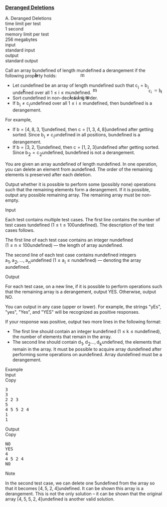 <h3><a href="https://codeforces.com/contest/2124/problem/A" target="_blank" rel="noopener noreferrer">Deranged Deletions</a></h3>
<div class="header"><div class="title">A. Deranged Deletions</div><div class="time-limit"><div class="property-title">time limit per test</div>1 second</div><div class="memory-limit"><div class="property-title">memory limit per test</div>256 megabytes</div><div class="input-file input-standard"><div class="property-title">input</div>standard input</div><div class="output-file output-standard"><div class="property-title">output</div>standard output</div></div><div><p>Call an array <span class="MathJax_Preview" style="color: inherit;"><span class="MJXp-math" id="MJXp-Span-1"><span class="MJXp-mi MJXp-italic" id="MJXp-Span-2">b</span></span></span><span class="MathJax MathJax_Processed" id="MathJax-Element-1-Frame" tabindex="0" style=""><nobr><span class="math" id="MathJax-Span-1"><span style="display: inline-block; position: relative; width: 0em; height: 0px; font-size: 122%;"><span style="position: absolute;"><span class="mrow" id="MathJax-Span-2"><span class="mi" id="MathJax-Span-3" style="font-family: MathJax_Math-italic;">b</span></span></span></span></span></nobr></span>undefined of length <span class="MathJax_Preview" style="color: inherit;"><span class="MJXp-math" id="MJXp-Span-3"><span class="MJXp-mi MJXp-italic" id="MJXp-Span-4">m</span></span></span><span class="MathJax MathJax_Processed" id="MathJax-Element-2-Frame" tabindex="0" style=""><nobr><span class="math" id="MathJax-Span-4"><span style="display: inline-block; position: relative; width: 0em; height: 0px; font-size: 122%;"><span style="position: absolute;"><span class="mrow" id="MathJax-Span-5"><span class="mi" id="MathJax-Span-6" style="font-family: MathJax_Math-italic;">m</span></span></span></span></span></nobr></span>undefined a <span class="tex-font-style-bf">derangement</span> if the following property holds:</p><ul> <li> Let <span class="MathJax_Preview" style="color: inherit;"><span class="MJXp-math" id="MJXp-Span-5"><span class="MJXp-mi MJXp-italic" id="MJXp-Span-6">c</span></span></span><span class="MathJax MathJax_Processed" id="MathJax-Element-3-Frame" tabindex="0" style=""><nobr><span class="math" id="MathJax-Span-7"><span style="display: inline-block; position: relative; width: 0em; height: 0px; font-size: 122%;"><span style="position: absolute;"><span class="mrow" id="MathJax-Span-8"><span class="mi" id="MathJax-Span-9" style="font-family: MathJax_Math-italic;">c</span></span></span></span></span></nobr></span>undefined be an array of length <span class="MathJax_Preview" style="color: inherit;"><span class="MJXp-math" id="MJXp-Span-7"><span class="MJXp-mi MJXp-italic" id="MJXp-Span-8">m</span></span></span><span class="MathJax MathJax_Processed" id="MathJax-Element-4-Frame" tabindex="0" style=""><nobr><span class="math" id="MathJax-Span-10"><span style="display: inline-block; position: relative; width: 0em; height: 0px; font-size: 122%;"><span style="position: absolute;"><span class="mrow" id="MathJax-Span-11"><span class="mi" id="MathJax-Span-12" style="font-family: MathJax_Math-italic;">m</span></span></span></span></span></nobr></span>undefined such that <span class="MathJax_Preview" style="color: inherit;"><span class="MJXp-math" id="MJXp-Span-9"><span class="MJXp-msubsup" id="MJXp-Span-10"><span class="MJXp-mi MJXp-italic" id="MJXp-Span-11" style="margin-right: 0.05em;">c</span><span class="MJXp-mi MJXp-italic MJXp-script" id="MJXp-Span-12" style="vertical-align: -0.4em;">i</span></span><span class="MJXp-mo" id="MJXp-Span-13" style="margin-left: 0.333em; margin-right: 0.333em;">=</span><span class="MJXp-msubsup" id="MJXp-Span-14"><span class="MJXp-mi MJXp-italic" id="MJXp-Span-15" style="margin-right: 0.05em;">b</span><span class="MJXp-mi MJXp-italic MJXp-script" id="MJXp-Span-16" style="vertical-align: -0.4em;">i</span></span></span></span><span class="MathJax MathJax_Processed" id="MathJax-Element-5-Frame" tabindex="0" style=""><nobr><span class="math" id="MathJax-Span-13"><span style="display: inline-block; position: relative; width: 0em; height: 0px; font-size: 122%;"><span style="position: absolute;"><span class="mrow" id="MathJax-Span-14"><span class="msubsup" id="MathJax-Span-15"><span style="display: inline-block; position: relative; width: 0.764em; height: 0px;"><span style="position: absolute; clip: rect(3.34em, 1000.41em, 4.16em, -999.997em); top: -3.978em; left: 0em;"><span class="mi" id="MathJax-Span-16" style="font-family: MathJax_Math-italic;">c</span><span style="display: inline-block; width: 0px; height: 3.984em;"></span></span><span style="position: absolute; top: -3.803em; left: 0.413em;"><span class="mi" id="MathJax-Span-17" style="font-size: 70.7%; font-family: MathJax_Math-italic;">i</span><span style="display: inline-block; width: 0px; height: 3.984em;"></span></span></span></span><span class="mo" id="MathJax-Span-18" style="font-family: MathJax_Main; padding-left: 0.296em;">=</span><span class="msubsup" id="MathJax-Span-19" style="padding-left: 0.296em;"><span style="display: inline-block; position: relative; width: 0.764em; height: 0px;"><span style="position: absolute; clip: rect(3.106em, 1000.41em, 4.16em, -999.997em); top: -3.978em; left: 0em;"><span class="mi" id="MathJax-Span-20" style="font-family: MathJax_Math-italic;">b</span><span style="display: inline-block; width: 0px; height: 3.984em;"></span></span><span style="position: absolute; top: -3.803em; left: 0.413em;"><span class="mi" id="MathJax-Span-21" style="font-size: 70.7%; font-family: MathJax_Math-italic;">i</span><span style="display: inline-block; width: 0px; height: 3.984em;"></span></span></span></span></span></span></span></span></nobr></span>undefined over all <span class="MathJax_Preview" style="color: inherit;"><span class="MJXp-math" id="MJXp-Span-17"><span class="MJXp-mn" id="MJXp-Span-18">1</span><span class="MJXp-mo" id="MJXp-Span-19" style="margin-left: 0.333em; margin-right: 0.333em;">≤</span><span class="MJXp-mi MJXp-italic" id="MJXp-Span-20">i</span><span class="MJXp-mo" id="MJXp-Span-21" style="margin-left: 0.333em; margin-right: 0.333em;">≤</span><span class="MJXp-mi MJXp-italic" id="MJXp-Span-22">m</span></span></span><span class="MathJax MathJax_Processed" id="MathJax-Element-6-Frame" tabindex="0" style=""><nobr><span class="math" id="MathJax-Span-22"><span style="display: inline-block; position: relative; width: 0em; height: 0px; font-size: 122%;"><span style="position: absolute;"><span class="mrow" id="MathJax-Span-23"><span class="mn" id="MathJax-Span-24" style="font-family: MathJax_Main;">1</span><span class="mo" id="MathJax-Span-25" style="font-family: MathJax_Main; padding-left: 0.296em;">≤</span><span class="mi" id="MathJax-Span-26" style="font-family: MathJax_Math-italic; padding-left: 0.296em;">i</span><span class="mo" id="MathJax-Span-27" style="font-family: MathJax_Main; padding-left: 0.296em;">≤</span><span class="mi" id="MathJax-Span-28" style="font-family: MathJax_Math-italic; padding-left: 0.296em;">m</span></span></span></span></span></nobr></span>undefined. </li><li> Sort <span class="MathJax_Preview" style="color: inherit;"><span class="MJXp-math" id="MJXp-Span-23"><span class="MJXp-mi MJXp-italic" id="MJXp-Span-24">c</span></span></span><span class="MathJax MathJax_Processing" id="MathJax-Element-7-Frame" tabindex="0"></span>undefined in non-decreasing order. </li><li> If <span class="MathJax_Preview" style="color: inherit;"><span class="MJXp-math" id="MJXp-Span-25"><span class="MJXp-msubsup" id="MJXp-Span-26"><span class="MJXp-mi MJXp-italic" id="MJXp-Span-27" style="margin-right: 0.05em;">b</span><span class="MJXp-mi MJXp-italic MJXp-script" id="MJXp-Span-28" style="vertical-align: -0.4em;">i</span></span><span class="MJXp-mo" id="MJXp-Span-29" style="margin-left: 0.333em; margin-right: 0.333em;">≠</span><span class="MJXp-msubsup" id="MJXp-Span-30"><span class="MJXp-mi MJXp-italic" id="MJXp-Span-31" style="margin-right: 0.05em;">c</span><span class="MJXp-mi MJXp-italic MJXp-script" id="MJXp-Span-32" style="vertical-align: -0.4em;">i</span></span></span></span><span class="MathJax MathJax_Processing" id="MathJax-Element-8-Frame" tabindex="0"></span>undefined over all <span class="MathJax_Preview" style="color: inherit;"><span class="MJXp-math" id="MJXp-Span-33"><span class="MJXp-mn" id="MJXp-Span-34">1</span><span class="MJXp-mo" id="MJXp-Span-35" style="margin-left: 0.333em; margin-right: 0.333em;">≤</span><span class="MJXp-mi MJXp-italic" id="MJXp-Span-36">i</span><span class="MJXp-mo" id="MJXp-Span-37" style="margin-left: 0.333em; margin-right: 0.333em;">≤</span><span class="MJXp-mi MJXp-italic" id="MJXp-Span-38">m</span></span></span><span class="MathJax MathJax_Processing" id="MathJax-Element-9-Frame" tabindex="0"></span>undefined, then <span class="MathJax_Preview" style="color: inherit;"><span class="MJXp-math" id="MJXp-Span-39"><span class="MJXp-mi MJXp-italic" id="MJXp-Span-40">b</span></span></span><span class="MathJax MathJax_Processing" id="MathJax-Element-10-Frame" tabindex="0"></span>undefined is a <span class="tex-font-style-bf">derangement</span>. </li></ul><p>For example,</p><ul> <li> If <span class="MathJax_Preview" style="color: inherit;"><span class="MJXp-math" id="MJXp-Span-41"><span class="MJXp-mi MJXp-italic" id="MJXp-Span-42">b</span><span class="MJXp-mo" id="MJXp-Span-43" style="margin-left: 0.333em; margin-right: 0.333em;">=</span><span class="MJXp-mo" id="MJXp-Span-44" style="margin-left: 0em; margin-right: 0em;">[</span><span class="MJXp-mn" id="MJXp-Span-45">4</span><span class="MJXp-mo" id="MJXp-Span-46" style="margin-left: 0em; margin-right: 0.222em;">,</span><span class="MJXp-mn" id="MJXp-Span-47">8</span><span class="MJXp-mo" id="MJXp-Span-48" style="margin-left: 0em; margin-right: 0.222em;">,</span><span class="MJXp-mn" id="MJXp-Span-49">3</span><span class="MJXp-mo" id="MJXp-Span-50" style="margin-left: 0em; margin-right: 0.222em;">,</span><span class="MJXp-mn" id="MJXp-Span-51">1</span><span class="MJXp-mo" id="MJXp-Span-52" style="margin-left: 0em; margin-right: 0em;">]</span></span></span><span class="MathJax MathJax_Processing" id="MathJax-Element-11-Frame" tabindex="0"></span>undefined, then <span class="MathJax_Preview" style="color: inherit;"><span class="MJXp-math" id="MJXp-Span-53"><span class="MJXp-mi MJXp-italic" id="MJXp-Span-54">c</span><span class="MJXp-mo" id="MJXp-Span-55" style="margin-left: 0.333em; margin-right: 0.333em;">=</span><span class="MJXp-mo" id="MJXp-Span-56" style="margin-left: 0em; margin-right: 0em;">[</span><span class="MJXp-mn" id="MJXp-Span-57">1</span><span class="MJXp-mo" id="MJXp-Span-58" style="margin-left: 0em; margin-right: 0.222em;">,</span><span class="MJXp-mn" id="MJXp-Span-59">3</span><span class="MJXp-mo" id="MJXp-Span-60" style="margin-left: 0em; margin-right: 0.222em;">,</span><span class="MJXp-mn" id="MJXp-Span-61">4</span><span class="MJXp-mo" id="MJXp-Span-62" style="margin-left: 0em; margin-right: 0.222em;">,</span><span class="MJXp-mn" id="MJXp-Span-63">8</span><span class="MJXp-mo" id="MJXp-Span-64" style="margin-left: 0em; margin-right: 0em;">]</span></span></span><span class="MathJax MathJax_Processing" id="MathJax-Element-12-Frame" tabindex="0"></span>undefined after getting sorted. Since <span class="MathJax_Preview" style="color: inherit;"><span class="MJXp-math" id="MJXp-Span-65"><span class="MJXp-msubsup" id="MJXp-Span-66"><span class="MJXp-mi MJXp-italic" id="MJXp-Span-67" style="margin-right: 0.05em;">b</span><span class="MJXp-mi MJXp-italic MJXp-script" id="MJXp-Span-68" style="vertical-align: -0.4em;">i</span></span><span class="MJXp-mo" id="MJXp-Span-69" style="margin-left: 0.333em; margin-right: 0.333em;">≠</span><span class="MJXp-msubsup" id="MJXp-Span-70"><span class="MJXp-mi MJXp-italic" id="MJXp-Span-71" style="margin-right: 0.05em;">c</span><span class="MJXp-mi MJXp-italic MJXp-script" id="MJXp-Span-72" style="vertical-align: -0.4em;">i</span></span></span></span><span class="MathJax MathJax_Processing" id="MathJax-Element-13-Frame" tabindex="0"></span>undefined in all positions, <span class="MathJax_Preview" style="color: inherit;"><span class="MJXp-math" id="MJXp-Span-73"><span class="MJXp-mi MJXp-italic" id="MJXp-Span-74">b</span></span></span><span class="MathJax MathJax_Processing" id="MathJax-Element-14-Frame" tabindex="0"></span>undefined is a <span class="tex-font-style-bf">derangement</span>. </li><li> If <span class="MathJax_Preview" style="color: inherit;"><span class="MJXp-math" id="MJXp-Span-75"><span class="MJXp-mi MJXp-italic" id="MJXp-Span-76">b</span><span class="MJXp-mo" id="MJXp-Span-77" style="margin-left: 0.333em; margin-right: 0.333em;">=</span><span class="MJXp-mo" id="MJXp-Span-78" style="margin-left: 0em; margin-right: 0em;">[</span><span class="MJXp-mn" id="MJXp-Span-79">3</span><span class="MJXp-mo" id="MJXp-Span-80" style="margin-left: 0em; margin-right: 0.222em;">,</span><span class="MJXp-mn" id="MJXp-Span-81">2</span><span class="MJXp-mo" id="MJXp-Span-82" style="margin-left: 0em; margin-right: 0.222em;">,</span><span class="MJXp-mn" id="MJXp-Span-83">1</span><span class="MJXp-mo" id="MJXp-Span-84" style="margin-left: 0em; margin-right: 0em;">]</span></span></span><span class="MathJax MathJax_Processing" id="MathJax-Element-15-Frame" tabindex="0"></span>undefined, then <span class="MathJax_Preview" style="color: inherit;"><span class="MJXp-math" id="MJXp-Span-85"><span class="MJXp-mi MJXp-italic" id="MJXp-Span-86">c</span><span class="MJXp-mo" id="MJXp-Span-87" style="margin-left: 0.333em; margin-right: 0.333em;">=</span><span class="MJXp-mo" id="MJXp-Span-88" style="margin-left: 0em; margin-right: 0em;">[</span><span class="MJXp-mn" id="MJXp-Span-89">1</span><span class="MJXp-mo" id="MJXp-Span-90" style="margin-left: 0em; margin-right: 0.222em;">,</span><span class="MJXp-mn" id="MJXp-Span-91">2</span><span class="MJXp-mo" id="MJXp-Span-92" style="margin-left: 0em; margin-right: 0.222em;">,</span><span class="MJXp-mn" id="MJXp-Span-93">3</span><span class="MJXp-mo" id="MJXp-Span-94" style="margin-left: 0em; margin-right: 0em;">]</span></span></span><span class="MathJax MathJax_Processing" id="MathJax-Element-16-Frame" tabindex="0"></span>undefined after getting sorted. Since <span class="MathJax_Preview" style="color: inherit;"><span class="MJXp-math" id="MJXp-Span-95"><span class="MJXp-msubsup" id="MJXp-Span-96"><span class="MJXp-mi MJXp-italic" id="MJXp-Span-97" style="margin-right: 0.05em;">b</span><span class="MJXp-mn MJXp-script" id="MJXp-Span-98" style="vertical-align: -0.4em;">2</span></span><span class="MJXp-mo" id="MJXp-Span-99" style="margin-left: 0.333em; margin-right: 0.333em;">=</span><span class="MJXp-msubsup" id="MJXp-Span-100"><span class="MJXp-mi MJXp-italic" id="MJXp-Span-101" style="margin-right: 0.05em;">c</span><span class="MJXp-mn MJXp-script" id="MJXp-Span-102" style="vertical-align: -0.4em;">2</span></span></span></span><span class="MathJax MathJax_Processing" id="MathJax-Element-17-Frame" tabindex="0"></span>undefined, <span class="MathJax_Preview" style="color: inherit;"><span class="MJXp-math" id="MJXp-Span-103"><span class="MJXp-mi MJXp-italic" id="MJXp-Span-104">b</span></span></span><span class="MathJax MathJax_Processing" id="MathJax-Element-18-Frame" tabindex="0"></span>undefined is not a <span class="tex-font-style-bf">derangement</span>. </li></ul><p>You are given an array <span class="MathJax_Preview" style="color: inherit;"><span class="MJXp-math" id="MJXp-Span-105"><span class="MJXp-mi MJXp-italic" id="MJXp-Span-106">a</span></span></span><span class="MathJax MathJax_Processing" id="MathJax-Element-19-Frame" tabindex="0"></span>undefined of length <span class="MathJax_Preview" style="color: inherit;"><span class="MJXp-math" id="MJXp-Span-107"><span class="MJXp-mi MJXp-italic" id="MJXp-Span-108">n</span></span></span><span class="MathJax MathJax_Processing" id="MathJax-Element-20-Frame" tabindex="0"></span>undefined. In one operation, you can delete an element from <span class="MathJax_Preview" style="color: inherit;"><span class="MJXp-math" id="MJXp-Span-109"><span class="MJXp-mi MJXp-italic" id="MJXp-Span-110">a</span></span></span><span class="MathJax MathJax_Processing" id="MathJax-Element-21-Frame" tabindex="0"></span>undefined. The order of the remaining elements is preserved after each deletion.</p><p>Output whether it is possible to perform some (possibly none) operations such that the remaining elements form a <span class="tex-font-style-bf">derangement</span>. If it is possible, output any possible remaining array. The remaining array must be non-empty.</p></div><div class="input-specification"><div class="section-title">Input</div><p>Each test contains multiple test cases. The first line contains the number of test cases <span class="MathJax_Preview" style="color: inherit;"><span class="MJXp-math" id="MJXp-Span-111"><span class="MJXp-mi MJXp-italic" id="MJXp-Span-112">t</span></span></span><span class="MathJax MathJax_Processing" id="MathJax-Element-22-Frame" tabindex="0"></span>undefined (<span class="MathJax_Preview" style="color: inherit;"><span class="MJXp-math" id="MJXp-Span-113"><span class="MJXp-mn" id="MJXp-Span-114">1</span><span class="MJXp-mo" id="MJXp-Span-115" style="margin-left: 0.333em; margin-right: 0.333em;">≤</span><span class="MJXp-mi MJXp-italic" id="MJXp-Span-116">t</span><span class="MJXp-mo" id="MJXp-Span-117" style="margin-left: 0.333em; margin-right: 0.333em;">≤</span><span class="MJXp-mn" id="MJXp-Span-118">100</span></span></span><span class="MathJax MathJax_Processing" id="MathJax-Element-23-Frame" tabindex="0"></span>undefined). The description of the test cases follows. </p><p>The first line of each test case contains an integer <span class="MathJax_Preview" style="color: inherit;"><span class="MJXp-math" id="MJXp-Span-119"><span class="MJXp-mi MJXp-italic" id="MJXp-Span-120">n</span></span></span><span class="MathJax MathJax_Processing" id="MathJax-Element-24-Frame" tabindex="0"></span>undefined (<span class="MathJax_Preview" style="color: inherit;"><span class="MJXp-math" id="MJXp-Span-121"><span class="MJXp-mn" id="MJXp-Span-122">1</span><span class="MJXp-mo" id="MJXp-Span-123" style="margin-left: 0.333em; margin-right: 0.333em;">≤</span><span class="MJXp-mi MJXp-italic" id="MJXp-Span-124">n</span><span class="MJXp-mo" id="MJXp-Span-125" style="margin-left: 0.333em; margin-right: 0.333em;">≤</span><span class="MJXp-mn" id="MJXp-Span-126">100</span></span></span><span class="MathJax MathJax_Processing" id="MathJax-Element-25-Frame" tabindex="0"></span>undefined)&nbsp;— the length of array <span class="MathJax_Preview" style="color: inherit;"><span class="MJXp-math" id="MJXp-Span-127"><span class="MJXp-mi MJXp-italic" id="MJXp-Span-128">a</span></span></span><span class="MathJax MathJax_Processing" id="MathJax-Element-26-Frame" tabindex="0"></span>undefined.</p><p>The second line of each test case contains <span class="MathJax_Preview" style="color: inherit;"><span class="MJXp-math" id="MJXp-Span-129"><span class="MJXp-mi MJXp-italic" id="MJXp-Span-130">n</span></span></span><span class="MathJax MathJax_Processing" id="MathJax-Element-27-Frame" tabindex="0"></span>undefined integers <span class="MathJax_Preview" style="color: inherit;"><span class="MJXp-math" id="MJXp-Span-131"><span class="MJXp-msubsup" id="MJXp-Span-132"><span class="MJXp-mi MJXp-italic" id="MJXp-Span-133" style="margin-right: 0.05em;">a</span><span class="MJXp-mn MJXp-script" id="MJXp-Span-134" style="vertical-align: -0.4em;">1</span></span><span class="MJXp-mo" id="MJXp-Span-135" style="margin-left: 0em; margin-right: 0.222em;">,</span><span class="MJXp-msubsup" id="MJXp-Span-136"><span class="MJXp-mi MJXp-italic" id="MJXp-Span-137" style="margin-right: 0.05em;">a</span><span class="MJXp-mn MJXp-script" id="MJXp-Span-138" style="vertical-align: -0.4em;">2</span></span><span class="MJXp-mo" id="MJXp-Span-139" style="margin-left: 0em; margin-right: 0.222em;">,</span><span class="MJXp-mo" id="MJXp-Span-140" style="margin-left: 0em; margin-right: 0em;">…</span><span class="MJXp-mo" id="MJXp-Span-141" style="margin-left: 0em; margin-right: 0.222em;">,</span><span class="MJXp-msubsup" id="MJXp-Span-142"><span class="MJXp-mi MJXp-italic" id="MJXp-Span-143" style="margin-right: 0.05em;">a</span><span class="MJXp-mi MJXp-italic MJXp-script" id="MJXp-Span-144" style="vertical-align: -0.4em;">n</span></span></span></span><span class="MathJax MathJax_Processing" id="MathJax-Element-28-Frame" tabindex="0"></span>undefined (<span class="MathJax_Preview" style="color: inherit;"><span class="MJXp-math" id="MJXp-Span-145"><span class="MJXp-mn" id="MJXp-Span-146">1</span><span class="MJXp-mo" id="MJXp-Span-147" style="margin-left: 0.333em; margin-right: 0.333em;">≤</span><span class="MJXp-msubsup" id="MJXp-Span-148"><span class="MJXp-mi MJXp-italic" id="MJXp-Span-149" style="margin-right: 0.05em;">a</span><span class="MJXp-mi MJXp-italic MJXp-script" id="MJXp-Span-150" style="vertical-align: -0.4em;">i</span></span><span class="MJXp-mo" id="MJXp-Span-151" style="margin-left: 0.333em; margin-right: 0.333em;">≤</span><span class="MJXp-mi MJXp-italic" id="MJXp-Span-152">n</span></span></span><span class="MathJax MathJax_Processing" id="MathJax-Element-29-Frame" tabindex="0"></span>undefined)&nbsp;— denoting the array <span class="MathJax_Preview" style="color: inherit;"><span class="MJXp-math" id="MJXp-Span-153"><span class="MJXp-mi MJXp-italic" id="MJXp-Span-154">a</span></span></span><span class="MathJax MathJax_Processing" id="MathJax-Element-30-Frame" tabindex="0"></span>undefined.</p></div><div class="output-specification"><div class="section-title">Output</div><p>For each test case, on a new line, if it is possible to perform operations such that the remaining array is a <span class="tex-font-style-bf">derangement</span>, output <span class="tex-font-style-tt">YES</span>. Otherwise, output <span class="tex-font-style-tt">NO</span>.</p><p>You can output in any case (upper or lower). For example, the strings <span class="tex-font-style-tt">"yEs"</span>, <span class="tex-font-style-tt">"yes"</span>, <span class="tex-font-style-tt">"Yes"</span>, and <span class="tex-font-style-tt">"YES"</span> will be recognized as positive responses.</p><p>If your response was positive, output two more lines in the following format: </p><ul> <li> The first line should contain an integer <span class="MathJax_Preview" style="color: inherit;"><span class="MJXp-math" id="MJXp-Span-155"><span class="MJXp-mi MJXp-italic" id="MJXp-Span-156">k</span></span></span><span class="MathJax MathJax_Processing" id="MathJax-Element-31-Frame" tabindex="0"></span>undefined (<span class="MathJax_Preview" style="color: inherit;"><span class="MJXp-math" id="MJXp-Span-157"><span class="MJXp-mn" id="MJXp-Span-158">1</span><span class="MJXp-mo" id="MJXp-Span-159" style="margin-left: 0.333em; margin-right: 0.333em;">≤</span><span class="MJXp-mi MJXp-italic" id="MJXp-Span-160">k</span><span class="MJXp-mo" id="MJXp-Span-161" style="margin-left: 0.333em; margin-right: 0.333em;">≤</span><span class="MJXp-mi MJXp-italic" id="MJXp-Span-162">n</span></span></span><span class="MathJax MathJax_Processing" id="MathJax-Element-32-Frame" tabindex="0"></span>undefined), the number of elements that remain in the array. </li><li> The second line should contain <span class="MathJax_Preview" style="color: inherit;"><span class="MJXp-math" id="MJXp-Span-163"><span class="MJXp-msubsup" id="MJXp-Span-164"><span class="MJXp-mi MJXp-italic" id="MJXp-Span-165" style="margin-right: 0.05em;">d</span><span class="MJXp-mn MJXp-script" id="MJXp-Span-166" style="vertical-align: -0.4em;">1</span></span><span class="MJXp-mo" id="MJXp-Span-167" style="margin-left: 0em; margin-right: 0.222em;">,</span><span class="MJXp-msubsup" id="MJXp-Span-168"><span class="MJXp-mi MJXp-italic" id="MJXp-Span-169" style="margin-right: 0.05em;">d</span><span class="MJXp-mn MJXp-script" id="MJXp-Span-170" style="vertical-align: -0.4em;">2</span></span><span class="MJXp-mo" id="MJXp-Span-171" style="margin-left: 0em; margin-right: 0em;">…</span><span class="MJXp-mo" id="MJXp-Span-172" style="margin-left: 0em; margin-right: 0.222em;">,</span><span class="MJXp-msubsup" id="MJXp-Span-173"><span class="MJXp-mi MJXp-italic" id="MJXp-Span-174" style="margin-right: 0.05em;">d</span><span class="MJXp-mi MJXp-italic MJXp-script" id="MJXp-Span-175" style="vertical-align: -0.4em;">k</span></span></span></span><span class="MathJax MathJax_Processing" id="MathJax-Element-33-Frame" tabindex="0"></span>undefined, the elements that remain in the array. It must be possible to acquire array <span class="MathJax_Preview" style="color: inherit;"><span class="MJXp-math" id="MJXp-Span-176"><span class="MJXp-mi MJXp-italic" id="MJXp-Span-177">d</span></span></span><span class="MathJax MathJax_Processing" id="MathJax-Element-34-Frame" tabindex="0"></span>undefined after performing some operations on <span class="MathJax_Preview" style="color: inherit;"><span class="MJXp-math" id="MJXp-Span-178"><span class="MJXp-mi MJXp-italic" id="MJXp-Span-179">a</span></span></span><span class="MathJax MathJax_Processing" id="MathJax-Element-35-Frame" tabindex="0"></span>undefined. Array <span class="MathJax_Preview" style="color: inherit;"><span class="MJXp-math" id="MJXp-Span-180"><span class="MJXp-mi MJXp-italic" id="MJXp-Span-181">d</span></span></span><span class="MathJax MathJax_Processing" id="MathJax-Element-36-Frame" tabindex="0"></span>undefined must be a <span class="tex-font-style-bf">derangement</span>. </li></ul></div><div class="sample-tests"><div class="section-title">Example</div><div class="sample-test"><div class="input"><div class="title">Input<div title="Copy" data-clipboard-target="#id0022918614486717248" id="id0023090985616023707" class="input-output-copier">Copy</div></div><pre id="id0022918614486717248"><div class="test-example-line test-example-line-even test-example-line-0">3</div><div class="test-example-line test-example-line-odd test-example-line-1">3</div><div class="test-example-line test-example-line-odd test-example-line-1">2 2 3</div><div class="test-example-line test-example-line-even test-example-line-2">5</div><div class="test-example-line test-example-line-even test-example-line-2">4 5 5 2 4</div><div class="test-example-line test-example-line-odd test-example-line-3">1</div><div class="test-example-line test-example-line-odd test-example-line-3">1</div></pre></div><div class="output"><div class="title">Output<div title="Copy" data-clipboard-target="#id007886067369640324" id="id008402438340208968" class="input-output-copier">Copy</div></div><pre id="id007886067369640324">NO
YES
4
4 5 2 4
NO</pre></div></div></div><div class="note"><div class="section-title">Note</div><p>In the second test case, we can delete one <span class="MathJax_Preview" style="color: inherit;"><span class="MJXp-math" id="MJXp-Span-182"><span class="MJXp-mn" id="MJXp-Span-183">5</span></span></span><span class="MathJax MathJax_Processing" id="MathJax-Element-37-Frame" tabindex="0"></span>undefined from the array so that it becomes <span class="MathJax_Preview" style="color: inherit;"><span class="MJXp-math" id="MJXp-Span-184"><span class="MJXp-mo" id="MJXp-Span-185" style="margin-left: 0em; margin-right: 0em;">[</span><span class="MJXp-mn" id="MJXp-Span-186">4</span><span class="MJXp-mo" id="MJXp-Span-187" style="margin-left: 0em; margin-right: 0.222em;">,</span><span class="MJXp-mn" id="MJXp-Span-188">5</span><span class="MJXp-mo" id="MJXp-Span-189" style="margin-left: 0em; margin-right: 0.222em;">,</span><span class="MJXp-mn" id="MJXp-Span-190">2</span><span class="MJXp-mo" id="MJXp-Span-191" style="margin-left: 0em; margin-right: 0.222em;">,</span><span class="MJXp-mn" id="MJXp-Span-192">4</span><span class="MJXp-mo" id="MJXp-Span-193" style="margin-left: 0em; margin-right: 0em;">]</span></span></span><span class="MathJax MathJax_Processing" id="MathJax-Element-38-Frame" tabindex="0"></span>undefined. It can be shown this array is a <span class="tex-font-style-bf">derangement</span>. This is not the only solution&nbsp;– it can be shown that the original array <span class="MathJax_Preview" style="color: inherit;"><span class="MJXp-math" id="MJXp-Span-194"><span class="MJXp-mo" id="MJXp-Span-195" style="margin-left: 0em; margin-right: 0em;">[</span><span class="MJXp-mn" id="MJXp-Span-196">4</span><span class="MJXp-mo" id="MJXp-Span-197" style="margin-left: 0em; margin-right: 0.222em;">,</span><span class="MJXp-mn" id="MJXp-Span-198">5</span><span class="MJXp-mo" id="MJXp-Span-199" style="margin-left: 0em; margin-right: 0.222em;">,</span><span class="MJXp-mn" id="MJXp-Span-200">5</span><span class="MJXp-mo" id="MJXp-Span-201" style="margin-left: 0em; margin-right: 0.222em;">,</span><span class="MJXp-mn" id="MJXp-Span-202">2</span><span class="MJXp-mo" id="MJXp-Span-203" style="margin-left: 0em; margin-right: 0.222em;">,</span><span class="MJXp-mn" id="MJXp-Span-204">4</span><span class="MJXp-mo" id="MJXp-Span-205" style="margin-left: 0em; margin-right: 0em;">]</span></span></span><span class="MathJax MathJax_Processing" id="MathJax-Element-39-Frame" tabindex="0"></span>undefined is another valid solution.</p></div>